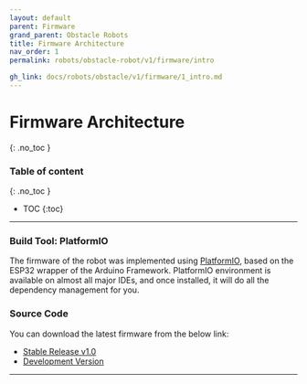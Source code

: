```yaml
---
layout: default
parent: Firmware
grand_parent: Obstacle Robots
title: Firmware Architecture
nav_order: 1
permalink: robots/obstacle-robot/v1/firmware/intro

gh_link: docs/robots/obstacle/v1/firmware/1_intro.md
---
```


# Firmware Architecture
{: .no_toc }

### Table of content
{: .no_toc }
- TOC
{:toc}

----

### Build Tool: PlatformIO
The firmware of the robot was implemented using [PlatformIO](https://platformio.org/), based on the ESP32 wrapper of the Arduino Framework. PlatformIO environment is available on almost all major IDEs, and once installed, it will do all the dependency management for you.

### Source Code

You can download the latest firmware from the below link:
- [Stable Release v1.0](https://github.com/Pera-Swarm/obstacle-bot-firmware)
- [Development Version](https://github.com/Pera-Swarm/obstacle-bot-firmware/tree/dev)

---
